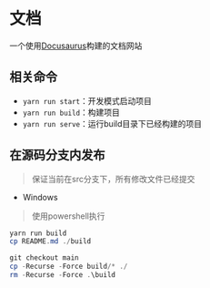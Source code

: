 # 文档

一个使用[Docusaurus](https://docusaurus.io/)构建的文档网站

## 相关命令

* `yarn run start`：开发模式启动项目
* `yarn run build`：构建项目
* `yarn run serve`：运行build目录下已经构建的项目

## 在源码分支内发布

> 保证当前在src分支下，所有修改文件已经提交

* Windows

> 使用powershell执行

```powershell
yarn run build
cp README.md ./build

git checkout main
cp -Recurse -Force build/* ./
rm -Recurse -Force .\build
```
